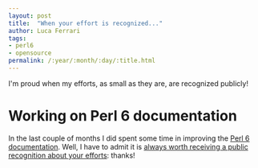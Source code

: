 ```yaml
---
layout: post
title:  "When your effort is recognized..."
author: Luca Ferrari
tags:
- perl6
- opensource
permalink: /:year/:month/:day/:title.html
---
```


I'm proud when my efforts, as small as they are, are recognized publicly!

# Working on Perl 6 documentation

In the last couple of months I did spent some time in improving the [Perl 6 documentation](https://docs.perl6.org).
Well, I have to admit it is
[always worth receiving a public recognition about your efforts](https://github.com/perl6/doc/issues/1731#issuecomment-360715687): thanks!
